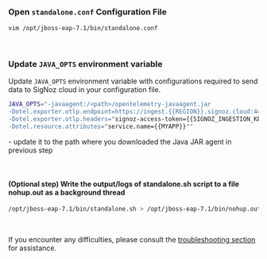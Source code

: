 ### Open `standalone.conf` Configuration File
```bash
vim /opt/jboss-eap-7.1/bin/standalone.conf
```
&nbsp;

### Update `JAVA_OPTS` environment variable
Update `JAVA_OPTS` environment variable with configurations required to send data to SigNoz cloud in your configuration file.

```bash
JAVA_OPTS="-javaagent:/<path>/opentelemetry-javaagent.jar
-Dotel.exporter.otlp.endpoint=https://ingest.{{REGION}}.signoz.cloud:443
-Dotel.exporter.otlp.headers="signoz-access-token={{SIGNOZ_INGESTION_KEY}}"
-Dotel.resource.attributes="service.name={{MYAPP}}""
```

<path> - update it to the path where you downloaded the Java JAR agent in previous step

&nbsp;

#### (Optional step) Write the output/logs of standalone.sh script to a file nohup.out as a background thread
```bash
/opt/jboss-eap-7.1/bin/standalone.sh > /opt/jboss-eap-7.1/bin/nohup.out &

```
&nbsp;

If you encounter any difficulties, please consult the [troubleshooting section](https://signoz.io/docs/instrumentation/jboss/#troubleshooting-your-installation) for assistance.